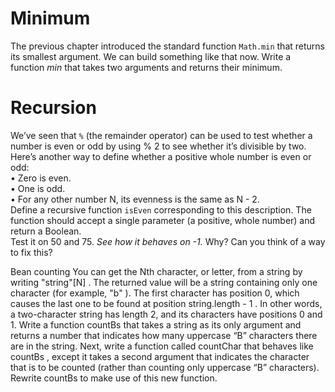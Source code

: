 # Minimum

The previous chapter introduced the standard function `Math.min` that returns
its smallest argument. We can build something like that now. Write a function
*min* that takes two arguments and returns their minimum.  

# Recursion

We’ve seen that `%` (the remainder operator) can be used to test whether a
number is even or odd by using % 2 to see whether it’s divisible by two. Here’s
another way to define whether a positive whole number is even or odd:  
• Zero is even.  
• One is odd.  
• For any other number N, its evenness is the same as N - 2.  
Define a recursive function `isEven` corresponding to this description. The
function should accept a single parameter (a positive, whole number) and return
a Boolean.  
Test it on 50 and 75. *See how it behaves on -1.* Why? Can you think of a
way to fix this?  

Bean counting
You can get the Nth character, or letter, from a string by writing "string"[N] .
The returned value will be a string containing only one character (for example,
"b" ). The first character has position 0, which causes the last one to be found at
position string.length - 1 . In other words, a two-character string has length
2, and its characters have positions 0 and 1.
Write a function countBs that takes a string as its only argument and returns
a number that indicates how many uppercase “B” characters there are in the
string.
Next, write a function called countChar that behaves like countBs , except
it takes a second argument that indicates the character that is to be counted
(rather than counting only uppercase “B” characters). Rewrite countBs to
make use of this new function.